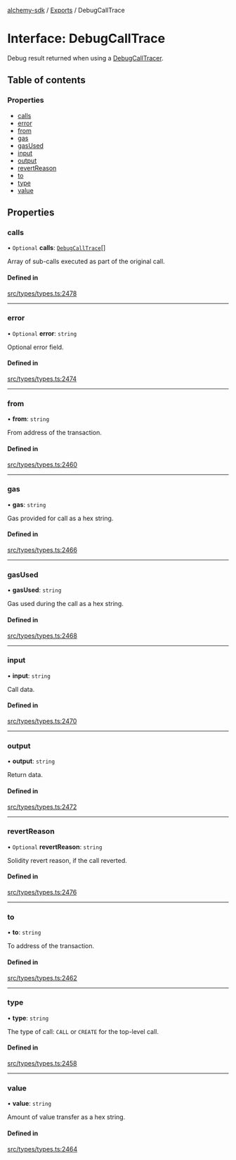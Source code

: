 [alchemy-sdk](../README.md) / [Exports](../modules.md) / DebugCallTrace

# Interface: DebugCallTrace

Debug result returned when using a [DebugCallTracer](DebugCallTracer.md).

## Table of contents

### Properties

- [calls](DebugCallTrace.md#calls)
- [error](DebugCallTrace.md#error)
- [from](DebugCallTrace.md#from)
- [gas](DebugCallTrace.md#gas)
- [gasUsed](DebugCallTrace.md#gasused)
- [input](DebugCallTrace.md#input)
- [output](DebugCallTrace.md#output)
- [revertReason](DebugCallTrace.md#revertreason)
- [to](DebugCallTrace.md#to)
- [type](DebugCallTrace.md#type)
- [value](DebugCallTrace.md#value)

## Properties

### calls

• `Optional` **calls**: [`DebugCallTrace`](DebugCallTrace.md)[]

Array of sub-calls executed as part of the original call.

#### Defined in

[src/types/types.ts:2478](https://github.com/alchemyplatform/alchemy-sdk-js/blob/7bf2430/src/types/types.ts#L2478)

___

### error

• `Optional` **error**: `string`

Optional error field.

#### Defined in

[src/types/types.ts:2474](https://github.com/alchemyplatform/alchemy-sdk-js/blob/7bf2430/src/types/types.ts#L2474)

___

### from

• **from**: `string`

From address of the transaction.

#### Defined in

[src/types/types.ts:2460](https://github.com/alchemyplatform/alchemy-sdk-js/blob/7bf2430/src/types/types.ts#L2460)

___

### gas

• **gas**: `string`

Gas provided for call as a hex string.

#### Defined in

[src/types/types.ts:2466](https://github.com/alchemyplatform/alchemy-sdk-js/blob/7bf2430/src/types/types.ts#L2466)

___

### gasUsed

• **gasUsed**: `string`

Gas used during the call as a hex string.

#### Defined in

[src/types/types.ts:2468](https://github.com/alchemyplatform/alchemy-sdk-js/blob/7bf2430/src/types/types.ts#L2468)

___

### input

• **input**: `string`

Call data.

#### Defined in

[src/types/types.ts:2470](https://github.com/alchemyplatform/alchemy-sdk-js/blob/7bf2430/src/types/types.ts#L2470)

___

### output

• **output**: `string`

Return data.

#### Defined in

[src/types/types.ts:2472](https://github.com/alchemyplatform/alchemy-sdk-js/blob/7bf2430/src/types/types.ts#L2472)

___

### revertReason

• `Optional` **revertReason**: `string`

Solidity revert reason, if the call reverted.

#### Defined in

[src/types/types.ts:2476](https://github.com/alchemyplatform/alchemy-sdk-js/blob/7bf2430/src/types/types.ts#L2476)

___

### to

• **to**: `string`

To address of the transaction.

#### Defined in

[src/types/types.ts:2462](https://github.com/alchemyplatform/alchemy-sdk-js/blob/7bf2430/src/types/types.ts#L2462)

___

### type

• **type**: `string`

The type of call: `CALL` or `CREATE` for the top-level call.

#### Defined in

[src/types/types.ts:2458](https://github.com/alchemyplatform/alchemy-sdk-js/blob/7bf2430/src/types/types.ts#L2458)

___

### value

• **value**: `string`

Amount of value transfer as a hex string.

#### Defined in

[src/types/types.ts:2464](https://github.com/alchemyplatform/alchemy-sdk-js/blob/7bf2430/src/types/types.ts#L2464)
